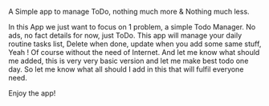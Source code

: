 A Simple app to manage ToDo, nothing much more & Nothing much less.

In this App we just want to focus on 1 problem, a simple Todo Manager. No ads, no fact details for now, just ToDo. This app will manage your daily routine tasks list, Delete when done, update when you add some same stuff, Yeah ! Of course without the need of Internet.
And let me know what should me added, this is very very basic version and let me make best todo one day. So let me know what all should I add in this that will fulfil everyone need.


Enjoy the app!